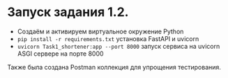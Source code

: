 # Запуск задания 1.2.
- Cоздаём и активируем виртуальное окружение Python
- `pip install -r requirements.txt` установка FastAPI и uvicorn 
- `uvicorn Task1_shortener:app --port 8000` запуск сервиса на uvicorn ASGI сервере на порте 8000

Также была создана Postman коллекция для упрощения тестирования.